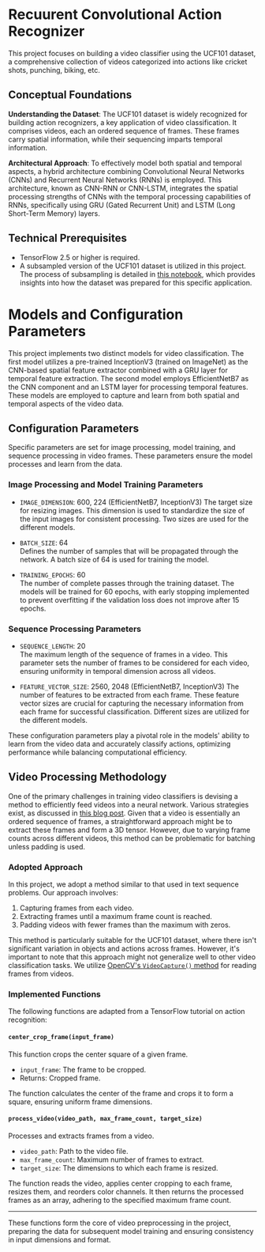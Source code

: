 # Recuurent Convolutional Action Recognizer

This project focuses on building a video classifier using the UCF101 dataset, a comprehensive collection of videos categorized into actions like cricket shots, punching, biking, etc.

## Conceptual Foundations

**Understanding the Dataset**: The UCF101 dataset is widely recognized for building action recognizers, a key application of video classification. It comprises videos, each an ordered sequence of frames. These frames carry spatial information, while their sequencing imparts temporal information.

**Architectural Approach**: To effectively model both spatial and temporal aspects, a hybrid architecture combining Convolutional Neural Networks (CNNs) and Recurrent Neural Networks (RNNs) is employed. This architecture, known as CNN-RNN or CNN-LSTM, integrates the spatial processing strengths of CNNs with the temporal processing capabilities of RNNs, specifically using GRU (Gated Recurrent Unit) and LSTM (Long Short-Term Memory) layers.

## Technical Prerequisites

* TensorFlow 2.5 or higher is required.
* A subsampled version of the UCF101 dataset is utilized in this project. The process of subsampling is detailed in [this notebook](https://github.com/AliAmini93/CNN-LSTM-Action-Recognizer/blob/main/UCF101_Data_Preparation_Top5.ipynb), which provides insights into how the dataset was prepared for this specific application.

# Models and Configuration Parameters

This project implements two distinct models for video classification. The first model utilizes a pre-trained InceptionV3 (trained on ImageNet) as the CNN-based spatial feature extractor combined with a GRU layer for temporal feature extraction. The second model employs EfficientNetB7 as the CNN component and an LSTM layer for processing temporal features. These models are employed to capture and learn from both spatial and temporal aspects of the video data.

## Configuration Parameters

Specific parameters are set for image processing, model training, and sequence processing in video frames. These parameters ensure the model processes and learn from the data.

### Image Processing and Model Training Parameters

- `IMAGE_DIMENSION`: 600, 224 (EfficientNetB7, InceptionV3)
  The target size for resizing images. This dimension is used to standardize the size of the input images for consistent processing. Two sizes are used for the different models.

- `BATCH_SIZE`: 64  
  Defines the number of samples that will be propagated through the network. A batch size of 64 is used for training the model.

- `TRAINING_EPOCHS`: 60  
  The number of complete passes through the training dataset. The models will be trained for 60 epochs, with early stopping implemented to prevent overfitting if the validation loss does not improve after 15 epochs.

### Sequence Processing Parameters

- `SEQUENCE_LENGTH`: 20  
  The maximum length of the sequence of frames in a video. This parameter sets the number of frames to be considered for each video, ensuring uniformity in temporal dimension across all videos.

- `FEATURE_VECTOR_SIZE`: 2560, 2048 (EfficientNetB7, InceptionV3)
  The number of features to be extracted from each frame. These feature vector sizes are crucial for capturing the necessary information from each frame for successful classification. Different sizes are utilized for the different models.

These configuration parameters play a pivotal role in the models' ability to learn from the video data and accurately classify actions, optimizing performance while balancing computational efficiency.

## Video Processing Methodology

One of the primary challenges in training video classifiers is devising a method to efficiently feed videos into a neural network. Various strategies exist, as discussed in [this blog post](https://blog.coast.ai/five-video-classification-methods-implemented-in-keras-and-tensorflow-99cad29cc0b5). Given that a video is essentially an ordered sequence of frames, a straightforward approach might be to extract these frames and form a 3D tensor. However, due to varying frame counts across different videos, this method can be problematic for batching unless padding is used.

### Adopted Approach

In this project, we adopt a method similar to that used in text sequence problems. Our approach involves:

1. Capturing frames from each video.
2. Extracting frames until a maximum frame count is reached.
3. Padding videos with fewer frames than the maximum with zeros.

This method is particularly suitable for the UCF101 dataset, where there isn't significant variation in objects and actions across frames. However, it's important to note that this approach might not generalize well to other video classification tasks. We utilize [OpenCV's `VideoCapture()` method](https://docs.opencv.org/master/dd/d43/tutorial_py_video_display.html) for reading frames from videos.

### Implemented Functions

The following functions are adapted from a TensorFlow tutorial on action recognition:

#### `center_crop_frame(input_frame)`

This function crops the center square of a given frame.

- `input_frame`: The frame to be cropped.
- Returns: Cropped frame.

The function calculates the center of the frame and crops it to form a square, ensuring uniform frame dimensions.

#### `process_video(video_path, max_frame_count, target_size)`

Processes and extracts frames from a video.

- `video_path`: Path to the video file.
- `max_frame_count`: Maximum number of frames to extract.
- `target_size`: The dimensions to which each frame is resized.

The function reads the video, applies center cropping to each frame, resizes them, and reorders color channels. It then returns the processed frames as an array, adhering to the specified maximum frame count.

---

These functions form the core of video preprocessing in the project, preparing the data for subsequent model training and ensuring consistency in input dimensions and format.





